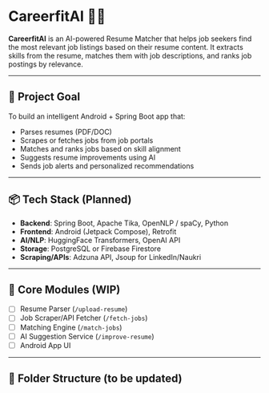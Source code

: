 # CareerfitAI 💼🤖

**CareerfitAI** is an AI-powered Resume Matcher that helps job seekers find the most relevant job listings based on their resume content. It extracts skills from the resume, matches them with job descriptions, and ranks job postings by relevance.

---

## 🚀 Project Goal

To build an intelligent Android + Spring Boot app that:
- Parses resumes (PDF/DOC)
- Scrapes or fetches jobs from job portals
- Matches and ranks jobs based on skill alignment
- Suggests resume improvements using AI
- Sends job alerts and personalized recommendations

---

## 📦 Tech Stack (Planned)

- **Backend**: Spring Boot, Apache Tika, OpenNLP / spaCy, Python
- **Frontend**: Android (Jetpack Compose), Retrofit
- **AI/NLP**: HuggingFace Transformers, OpenAI API
- **Storage**: PostgreSQL or Firebase Firestore
- **Scraping/APIs**: Adzuna API, Jsoup for LinkedIn/Naukri

---

## 🧠 Core Modules (WIP)

- [ ] Resume Parser (`/upload-resume`)
- [ ] Job Scraper/API Fetcher (`/fetch-jobs`)
- [ ] Matching Engine (`/match-jobs`)
- [ ] AI Suggestion Service (`/improve-resume`)
- [ ] Android App UI

---

## 📂 Folder Structure (to be updated)

